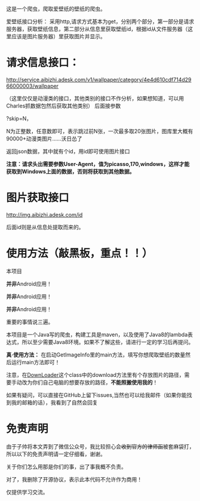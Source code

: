 这是一个爬虫，爬取爱壁纸的壁纸的爬虫。

爱壁纸接口分析：
采用http,请求方式基本为get，分别两个部分，第一部分是请求服务器，获取壁纸信息，第二部分从信息里获取壁纸id，根据id从文件服务器（这里应该是图片服务器）里获取图片并显示。

# 请求信息接口：

http://service.aibizhi.adesk.com/v1/wallpaper/category/4e4d610cdf714d2966000003/wallpaper


（这里仅仅是动漫类的接口，其他类别的接口不作分析，如果想知道，可以用Charles抓数据包然后获取其他类别）
后面接参数

?skip=N，

N为正整数，任意数即可，表示跳过前N张，一次最多取20张图片，图库里大概有90000+动漫类图片……沃日怂了

返回json数据，其中就有个id，用id即可使用图片接口

**注意：请求头出需要参数User-Agent，值为picasso,170,windows，这样才能获取到Windows上面的数据，否则将获取到其他数据。**

# 图片获取接口

http://img.aibizhi.adesk.com/id

后面id则是从信息处提取而来的。


# 使用方法（敲黑板，重点！！）

本项目

**并非**Android应用！
 
**并非**Android应用！

**并非**Android应用！

重要的事情说三遍。

本项目是一个Java写的爬虫，构建工具是maven，以及使用了Java8的lambda表达式，所以至少需要Java8环境。如果不了解这些，请进行一定的学习后再提问。

**真·使用方法：** 在启动GetImageInfo里的main方法，填写你想爬取壁纸的数量然后运行main方法即可！

注意，在[DownLoader](https://github.com/liuzhushaonian/getaibizhi/blob/d0a1f2f8136f5dcac008fc08f89009cf6f8de1e4/src/main/java/DownLoader.java)这个class中的download方法里有个存放图片的路径，需要手动改为你们自己电脑的想要存放的路径，**不能照搬使用我的**！

如果有疑问，可以直接在GitHub上留下issues,当然也可以给我邮件（如果你能找到我的邮箱的话），我看到了自然会回复

# 免责声明

由于子帅将本文弄到了微信公众号，我比较担心会<S>收到官方的律师函</S>被套麻袋打，所以以下的免责声明请一定仔细看，谢谢。

关于你们怎么用那是你们的事，出了事我概不负责。

对了，我删除了开源协议，表示此本代码不允许作为商用！

仅提供学习交流。



